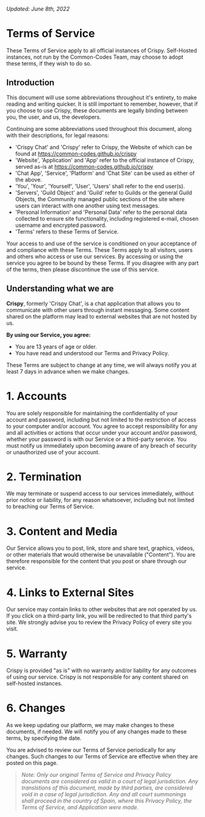 *Updated: June 8th, 2022*

# Terms of Service

These Terms of Service apply to all official instances of Crispy. Self-Hosted instances, not run by the Common-Codes Team, may choose to adopt these terms, if they wish to do so.

## Introduction

This document will use some abbreviations throughout it's entirety, to make reading and writing quicker.
It is still important to remember, however, that if you choose to use Crispy, these documents are legally binding between you, the user, and us, the developers.

Continuing are some abbreviations used throughout this document, along with their descriptions, for legal reasons:

- 'Crispy Chat' and 'Crispy' refer to Crispy, the Website of which can be found at https://common-codes.github.io/crispy
- 'Website', 'Application' and 'App' refer to the official instance of Crispy, served as-is at https://common-codes.github.io/crispy
- 'Chat App', 'Service', 'Platform' and 'Chat Site' can be used as either of the above.
- 'You', 'Your', 'Yourself', 'User', 'Users' shall refer to the end user(s).
- 'Servers', 'Guild Object' and 'Guild' refer to Guilds or the general Guild Objects, the Community managed public sections of the site where users can interact with one another using text messages.
- 'Personal Information' and 'Personal Data' refer to the personal data collected to ensure site functionality, including registered e-mail, chosen username and encrypted password.
- 'Terms' refers to these Terms of Service.

Your access to and use of the service is conditioned on your acceptance of and compliance with these Terms. These Terms apply to all visitors, users and others who access or use our services. By accessing or using the service you agree to be bound by these Terms. If you disagree with any part of the terms, then please discontinue the use of this service.

## Understanding what we are

**Crispy**, formerly 'Crispy Chat', is a chat application that allows you to communicate with other users through instant messaging. Some content shared on the platform may lead to external websites that are not hosted by us.

**By using our Service, you agree:**

- You are 13 years of age or older.
- You have read and understood our Terms and Privacy Policy.

These Terms are subject to change at any time, we will always notify you at least 7 days in advance when we make changes.

# 1. Accounts

You are solely responsible for maintaining the confidentiality of your account and password, including but not limited to the restriction of access to your computer and/or account. You agree to accept responsibility for any and all activities or actions that occur under your account and/or password, whether your password is with our Service or a third-party service. You must notify us immediately upon becoming aware of any breach of security or unauthorized use of your account.

# 2. Termination

We may terminate or suspend access to our services immediately, without prior notice or liability, for any reason whatsoever, including but not limited to breaching our Terms of Service.

# 3. Content and Media

Our Service allows you to post, link, store and share text, graphics, videos, or other materials that would otherwise be unavailable ("Content"). You are therefore responsible for the content that you post or share through our service.

# 4. Links to External Sites

Our service may contain links to other websites that are not operated by us. If you click on a third-party link, you will be redirected to that third party's site. We strongly advise you to review the Privacy Policy of every site you visit.

# 5. Warranty

Crispy is provided "as is" with no warranty and/or liability for any outcomes of using our service. Crispy is not responsible for any content shared on self-hosted instances.

# 6. Changes

As we keep updating our platform, we may make changes to these documents, if needed.
We will notify you of any changes made to these terms, by specifying the date.

You are advised to review our Terms of Service periodically for any changes.
Such changes to our Terms of Service are effective when they are posted on this page.

> *Note: Only our original Terms of Service and Privacy Policy documents are considered as valid in a court of legal jurisdiction. Any translstions of this document, made by third parties, are considered void in a case of legal jurisdiction. Any and all court summonings shall proceed in the country of Spain, where this Privacy Policy, the Terms of Service, and Application were made.*
